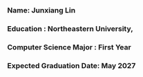 ### Name: Junxiang Lin
### Education : Northeastern University, 
### Computer Science Major : First Year
### Expected Graduation Date: May 2027
